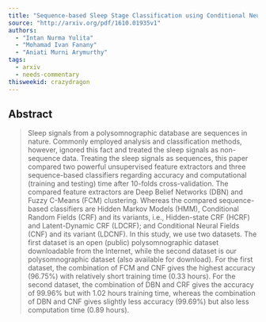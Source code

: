 ```yaml
---
title: "Sequence-based Sleep Stage Classification using Conditional Neural   Fields"
source: "http://arxiv.org/pdf/1610.01935v1"
authors:
  - "Intan Nurma Yulita"
  - "Mohamad Ivan Fanany"
  - "Aniati Murni Arymurthy"
tags:
  - arxiv
  - needs-commentary
thisweekid: crazydragon
---
```

## Abstract
>   Sleep signals from a polysomnographic database are sequences in nature.
> Commonly employed analysis and classification methods, however, ignored this
> fact and treated the sleep signals as non-sequence data. Treating the sleep
> signals as sequences, this paper compared two powerful unsupervised feature
> extractors and three sequence-based classifiers regarding accuracy and
> computational (training and testing) time after 10-folds cross-validation. The
> compared feature extractors are Deep Belief Networks (DBN) and Fuzzy C-Means
> (FCM) clustering. Whereas the compared sequence-based classifiers are Hidden
> Markov Models (HMM), Conditional Random Fields (CRF) and its variants, i.e.,
> Hidden-state CRF (HCRF) and Latent-Dynamic CRF (LDCRF); and Conditional Neural
> Fields (CNF) and its variant (LDCNF). In this study, we use two datasets. The
> first dataset is an open (public) polysomnographic dataset downloadable from
> the Internet, while the second dataset is our polysomnographic dataset (also
> available for download). For the first dataset, the combination of FCM and CNF
> gives the highest accuracy (96.75\%) with relatively short training time (0.33
> hours). For the second dataset, the combination of DBN and CRF gives the
> accuracy of 99.96\% but with 1.02 hours training time, whereas the combination
> of DBN and CNF gives slightly less accuracy (99.69\%) but also less computation
> time (0.89 hours).
> 